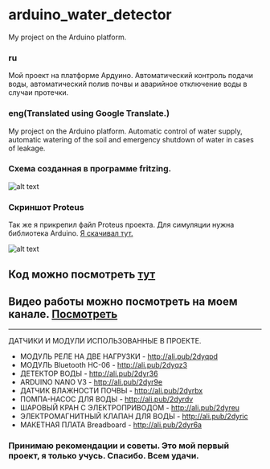 # arduino_water_detector
My project on the Arduino platform.

### ru
Мой проект на платформе Ардуино. Автоматический контроль подачи воды, автоматический полив почвы и аварийное отключение воды в случаи протечки.

### eng(Translated using Google Translate.)
My project on the Arduino platform. Automatic control of water supply, automatic watering of the soil and emergency shutdown of water in cases of leakage.

### Схема созданная в программе fritzing.  
![alt text](https://raw.githubusercontent.com/vladvoly/arduino_water_detector/master/image_2018-03-13_16-19-55.png)

### Скриншот Proteus
Так же я прикрепил файл Proteus проекта. Для симуляции нужна библиотека Arduino.
[Я скачивал тут.](https://www.theengineeringprojects.com/2014/12/arduino-lilypad-library-for-proteus.html)

![alt text](https://raw.githubusercontent.com/vladvoly/arduino_water_detector/master/Screenshot_1.png)

## Код можно посмотреть [тут](https://github.com/vladvoly/arduino_water_detector/blob/master/bluetoothANDflame.ino)

## Видео работы можно посмотреть на моем канале. [Посмотреть](https://www.youtube.com/bytevideo)

---

 ДАТЧИКИ И МОДУЛИ ИСПОЛЬЗОВАННЫЕ В ПРОЕКТЕ. 
* МОДУЛЬ РЕЛЕ НА ДВЕ НАГРУЗКИ - http://ali.pub/2dyqpd 
* МОДУЛЬ Bluetooth HC-06 - http://ali.pub/2dyqz3 
* ДЕТЕКТОР ВОДЫ - http://ali.pub/2dyr36 
* ARDUINO NANO V3 - http://ali.pub/2dyr9e 
* ДАТЧИК ВЛАЖНОСТИ ПОЧВЫ - http://ali.pub/2dyrbx 
* ПОМПА-НАСОС ДЛЯ ВОДЫ - http://ali.pub/2dyrdv 
* ШАРОВЫЙ КРАН С ЭЛЕКТРОПРИВОДОМ - http://ali.pub/2dyreu 
* ЭЛЕКТРОМАГНИТНЫЙ КЛАПАН ДЛЯ ВОДЫ - http://ali.pub/2dyric 
* МАКЕТНАЯ ПЛАТА Breadboard - http://ali.pub/2dyr6a

### Принимаю рекомендации и советы. Это мой первый проект, я только учусь. Спасибо. Всем удачи.
